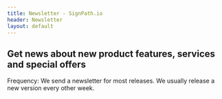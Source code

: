 ```yaml
---
title: Newsletter - SignPath.io
header: Newsletter
layout: default
---
```


## Get news about new product features, services and special offers

Frequency: We send a newsletter for most releases. We usually release a new version every other week.

<!-- used to send a link for subscribing to the newsletter -->